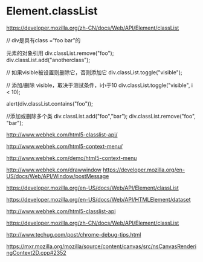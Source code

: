 # Element.classList  





https://developer.mozilla.org/zh-CN/docs/Web/API/Element/classList






// div是具有class =“foo bar”的<div>元素的对象引用
div.classList.remove("foo");
div.classList.add("anotherclass");

// 如果visible被设置则删除它，否则添加它
div.classList.toggle("visible");

// 添加/删除 visible，取决于测试条件，i小于10
div.classList.toggle("visible", i < 10);

alert(div.classList.contains("foo"));

//添加或删除多个类
div.classList.add("foo","bar");
div.classList.remove("foo", "bar");







http://www.webhek.com/html5-classlist-api/


http://www.webhek.com/html5-context-menu/

http://www.webhek.com/demo/html5-context-menu


http://www.webhek.com/drawwindow
https://developer.mozilla.org/en-US/docs/Web/API/Window/postMessage


https://developer.mozilla.org/en-US/docs/Web/API/Element/classList

https://developer.mozilla.org/en-US/docs/Web/API/HTMLElement/dataset


http://www.webhek.com/html5-classlist-api

https://developer.mozilla.org/zh-CN/docs/Web/API/Element/classList



http://www.techug.com/post/chrome-debug-tips.html


https://mxr.mozilla.org/mozilla/source/content/canvas/src/nsCanvasRenderingContext2D.cpp#2352




